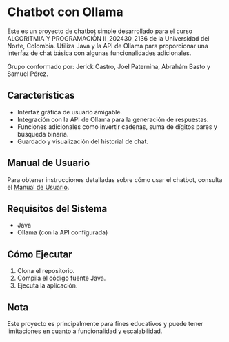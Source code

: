 # Chatbot con Ollama

Este es un proyecto de chatbot simple desarrollado para el curso ALGORITMIA Y PROGRAMACIÓN II_202430_2136 de la Universidad del Norte, Colombia. Utiliza Java y la API de Ollama para proporcionar una interfaz de chat básica con algunas funcionalidades adicionales. 

Grupo conformado por: Jerick Castro, Joel Paternina, Abrahám Basto y Samuel Pérez.

## Características

* Interfaz gráfica de usuario amigable.
* Integración con la API de Ollama para la generación de respuestas.
* Funciones adicionales como invertir cadenas, suma de dígitos pares y búsqueda binaria.
* Guardado y visualización del historial de chat.

## Manual de Usuario

Para obtener instrucciones detalladas sobre cómo usar el chatbot, consulta el [Manual de Usuario](Manual%20de%20Usuario.pdf).

## Requisitos del Sistema

* Java
* Ollama (con la API configurada)

## Cómo Ejecutar

1. Clona el repositorio.
2. Compila el código fuente Java.
3. Ejecuta la aplicación.

## Nota

Este proyecto es principalmente para fines educativos y puede tener limitaciones en cuanto a funcionalidad y escalabilidad.